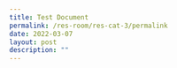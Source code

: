 ```yaml
---
title: Test Document
permalink: /res-room/res-cat-3/permalink
date: 2022-03-07
layout: post
description: ""
---
```

